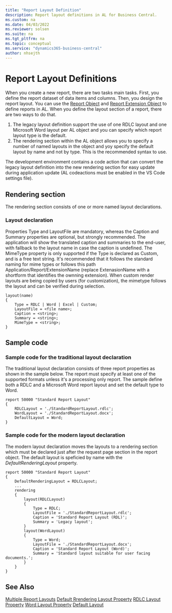 ```yaml
---
title: "Report Layout Definition"
description: Report layout definitions in AL for Business Central.
ms.custom: na
ms.date: 04/03/2022
ms.reviewer: solsen
ms.suite: na
ms.tgt_pltfrm: na
ms.topic: conceptual
ms.service: "dynamics365-business-central"
author: nhsejth
---
```


# Report Layout Definitions

When you create a new report, there are two tasks main tasks. First, you define the report dataset of data items and columns. Then, you design the report layout. You can use the [Report Object](devenv-report-object-md) and [Report Extension Object](devenv-report-ext-object.md) to define reports in AL. When you define the layout section of a report, there are two ways to do that.

1. The legacy layout definition support the use of one RDLC layout and one Microsoft Word layout per AL object and you can specify which report layout type is the default.
1. The rendering section within the AL object allows you to specify a number of named layouts in the object and yoy specify the default layout by name and not by type. This is the recommended syntax to use.

The development environment contains a code action that can convert the legacy layout definition into the new rendering section for easy update during application update (AL codeactions must be enabled in the VS Code settings file).

## Rendering section

The rendering section consists of one or more named layout declarations.

### Layout declaration

Properties Type and LayoutFile are mandatory, whereas the Caption and Summary properties are optional, but strongly recommended. The application will show the translated caption and summaries to the end-user, with fallback to the layout name in case the caption is undefined.
The MimeType property is only supported if the Type is declared as Custom, and is a free text string. It's recommended that it follows the standard naming for mime types or follows this path Application/Report/ExtensionName (replace ExtenasionName with a shortform that identifies the ownning extension). When custom render layouts are being copied by users (for customization), the mimetype follows the layout and can be verified during selection.

```al
layout(name)
{
    Type = RDLC | Word | Excel | Custom;
    LayoutFile = <file name>;
    Caption = <string>;
    Summary = <string>;
    MimeType = <string>;
}
```

## Sample code

### Sample code for the traditional layout declaration

The traditional layout declaration consists of three report properties as shown in the sample below. The report must specify at least one of the supported formats unless it's a processing only report. The sample define both a RDLC and a Microsoft Word report layout and set the default type to Word.

```al
report 50000 "Standard Report Layout"
{
    RDLCLayout = './StandardReportLayout.rdlc';
    WordLayout = './StandardReportLayout.docx';
    DefaultLayout = Word;
}
```

### Sample code for the modern layout declaration

The modern layout declaration moves the layouts to a rendering section which must be declared just after the request page section in the report object. The default layout is speficied by name with the *DefaultRenderingLayout* property. 

```al
report 50000 "Standard Report Layout"
{
    DefaultRenderingLayout = RDLCLayout;
    ...
    rendering
    {
        layout(RDLCLayout)
        {
            Type = RDLC;
            LayoutFile = './StandardReportLayout.rdlc';
            Caption = 'Standard Report Layout (RDL)';
            Summary = 'Legacy layout';
        }
        layout(WordLayout)
        {
            Type = Word;
            LayoutFile = './StandardReportLayout.docx';
            Caption = 'Standard Report Layout (Word)';
            Summary = 'Standard layout suitable for user facing documents.';
        }
    }
}
```

## See Also

[Multiple Report Layouts](devenv-multiple-report-layouts.md)
[Default Rrendering Layout Property](properties/devenv-defaultrenderinglayout-property.md)
[RDLC Layout Property](properties/devenv-rdlclayout-property.md)
[Word Layout Property](properties/devenv-wordlayout-property.md)
[Default Layout](properties/devenv-defaultlayout-property.md)

